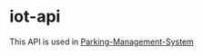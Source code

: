 # iot-api
This API is used in <a href="https://github.com/pratikt76/Parking-Management-System">Parking-Management-System</a> 

